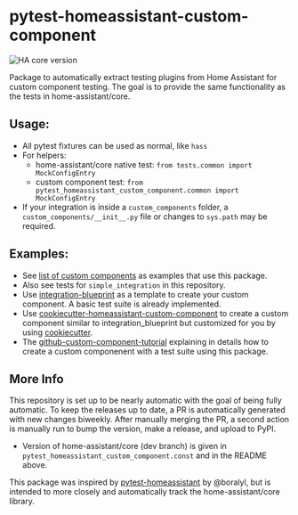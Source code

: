 # pytest-homeassistant-custom-component

![HA core version](https://img.shields.io/static/v1?label=HA+core+version&message=2021.2.0.dev0&labelColor=blue)

Package to automatically extract testing plugins from Home Assistant for custom component testing.
The goal is to provide the same functionality as the tests in home-assistant/core.

## Usage:
* All pytest fixtures can be used as normal, like `hass`
* For helpers:
  * home-assistant/core native test: `from tests.common import MockConfigEntry`
  * custom component test: `from pytest_homeassistant_custom_component.common import MockConfigEntry`
* If your integration is inside a `custom_components` folder, a `custom_components/__init__.py` file or changes to `sys.path` may be required.

## Examples:
* See [list of custom components](https://github.com/MatthewFlamm/pytest-homeassistant-custom-component/network/dependents) as examples that use this package.
* Also see tests for `simple_integration` in this repository.
* Use [integration-blueprint](https://github.com/custom-components/integration_blueprint) as a template to create your custom component. A basic test suite is already implemented.
* Use [cookiecutter-homeassistant-custom-component](https://github.com/oncleben31/cookiecutter-homeassistant-custom-component) to create a custom component similar to integration_blueprint but customized for you by using [cookiecutter](https://github.com/cookiecutter/cookiecutter).
* The [github-custom-component-tutorial](https://github.com/boralyl/github-custom-component-tutorial) explaining in details how to create a custom componenent with a test suite using this package.

## More Info
This repository is set up to be nearly automatic with the goal of being fully automatic.
To keep the releases up to date, a PR is automatically generated with new changes biweekly.
After manually merging the PR, a second action is manually run to bump the version, make a release, and upload to PyPI.

* Version of home-assistant/core (dev branch) is given in `pytest_homeassistant_custom_component.const` and in the README above.

This package was inspired by [pytest-homeassistant](https://github.com/boralyl/pytest-homeassistant) by @boralyl, but is intended to more closely and automatically track the home-assistant/core library.
